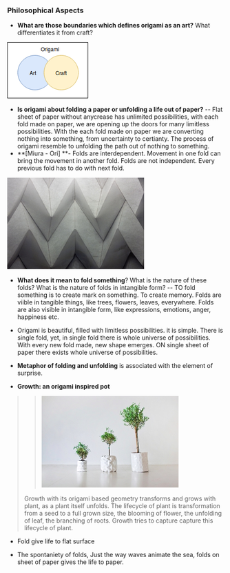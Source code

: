 ### Philosophical Aspects

* **What are those boundaries which defines origami as an art?** What differentiates it from craft?

![](/assets/6.png)

* **Is origami about folding a paper or unfolding a life out of paper?** -- Flat sheet of paper without anycrease has unlimited possibilities, with each fold made on paper, we are opening up the doors for many limitless possibilities. With the each fold made on paper we are converting nothing into something, from uncertainty to certianty. The process of origami resemble to unfolding the path out of nothing to something.
* **\[Miura - Ori\] **- Folds are interdependent. Movement in one fold can bring the movement in another fold. Folds are not independent. Every previous fold has to do with next fold.

![](/assets/6.jpg)

* **What does it mean to fold something**? What is the nature of these folds? What is the nature of folds in intangible form? --  TO fold something is to create mark on something. To create memory. Folds are viible in tangible things, like trees, flowers, leaves, everywhere. Folds are also visible in intangible form, like expressions, emotions, anger, happiness etc.
* Origami is beautiful, filled with limitless possibilities. it is simple. There is single fold, yet, in single fold there is whole universe of possibilities. With every new fold made, new shape emerges. ON single sheet of paper there exists whole universe of possibilities.
* **Metaphor of folding and unfolding** is associated with the element of surprise.

* **Growth: an origami inspired pot**

> > ![](/assets/3.jpg)
>
> Growth with its origami based geometry transforms and grows with plant, as a plant itself unfolds. The lifecycle of plant is transformation from a seed to a full grown size, the blooming of flower, the unfolding of leaf, the branching of roots. Growth tries to capture capture this lifecycle of plant.

 

* Fold give life to flat surface

* The spontaniety of folds, Just the way waves animate the sea, folds on sheet of paper gives the life to paper.



